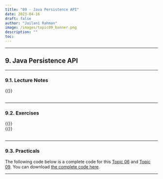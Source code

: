 ```yaml
---
title: "09 - Java Persistence API"
date: 2023-04-16
draft: false
author: "Jailani Rahman"
image: /images/topic09_banner.png
description: ""
toc:
---
```


---

## 9. Java Persistence API

---

### 9.1. Lecture Notes

<div>{{<embed-pdf url="../resources/09a - Java Persistence API.pdf">}}</div>

<br>

---

### 9.2. Exercises

<div>{{<embed-pdf url="../resources/09b - Java Persistence API Exercise I.pdf">}}</div>

<div>{{<embed-pdf url="../resources/09c - Java Persistence API Exercise II.pdf">}}</div>

<br>

---

### 9.3. Practicals

The following code below is a complete code for this <a href="/logs/resources/topic06">Topic 06</a> and <a href="/logs/resources/topic09">Topic 09</a>. You can download <a href="../resources/studentmanagement.zip"> the complete code here</a>.

---